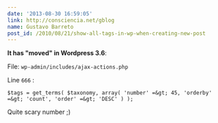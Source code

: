 ```yaml
---
date: '2013-08-30 16:59:05'
link: http://consciencia.net/gblog
name: Gustavo Barreto
post_id: /2010/08/21/show-all-tags-in-wp-when-creating-new-post
---
```


<strong>It has "moved" in Wordpress 3.6</strong>:

File:
 `wp-admin/includes/ajax-actions.php` 

Line  `666` :

`$tags = get_terms( $taxonomy, array( 'number' =&gt; 45, 'orderby' =&gt; 'count', 'order' =&gt; 'DESC' ) );`

Quite scary number ;)